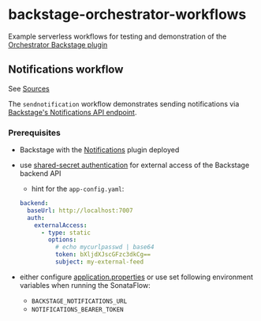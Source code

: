 # backstage-orchestrator-workflows
Example serverless workflows for testing and demonstration of the [Orchestrator Backstage plugin](https://github.com/redhat-developer/rhdh-plugins/tree/main/workspaces/orchestrator)

## Notifications workflow
See [Sources](./workflows/send-notification.sw.yaml)

The `sendnotification` workflow demonstrates sending notifications via [Backstage's Notifications API endpoint](https://backstage.io/docs/notifications/).

### Prerequisites
- Backstage with the [Notifications](https://backstage.io/docs/notifications) plugin deployed
- use [shared-secret authentication](https://backstage.io/docs/auth/service-to-service-auth/#static-tokens) for external access of the Backstage backend API

  - hint for the `app-config.yaml`:
  ```yaml
  backend:
    baseUrl: http://localhost:7007
    auth:
      externalAccess:
        - type: static
          options:
            # echo mycurlpasswd | base64
            token: bXljdXJscGFzc3dkCg==
            subject: my-external-feed
  ```
- either configure [application.properties](./workflows/application.properties) or use set following environment variables when running the SonataFlow:
  - `BACKSTAGE_NOTIFICATIONS_URL`
  - `NOTIFICATIONS_BEARER_TOKEN`
